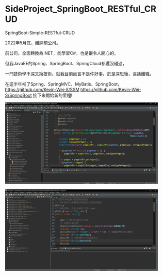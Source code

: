 # SideProject_SpringBoot_RESTful_CRUD
SpringBoot-Simple-RESTful-CRUD

2022年5月底，離開前公司。

前公司，全面轉換為.NET，能學習C#，也是很令人開心的，

但我JavaEE的Spring、SpringBoot、SpringCloud都還沒碰過，

一門技術學不深又換技術，就我目前而言不是件好事，於是深思後，協議離職。

在這半年補了Spring、SpringMVC、MyBatis、SpringBoot，
<https://github.com/Kevin-Wei-S/SSM>
<https://github.com/Kevin-Wei-S/SpringBoot>
接下來開始新的里程!

![image](https://github.com/Kevin-Wei-S/SideProject_SpringBoot_RESTful_CRUD/raw/master/SSM.png)

![image](https://github.com/Kevin-Wei-S/SideProject_SpringBoot_RESTful_CRUD/raw/master/SpringBoot.png)
